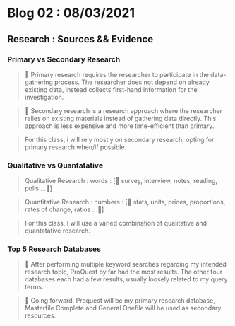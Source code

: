 # Blog 02 : 08/03/2021

## Research : Sources && Evidence

### Primary vs Secondary Research

> 🦝 Primary research requires the researcher to participate in the data-gathering process. The researcher does not depend on already existing data, instead collects first-hand information for the investigation. 

> 🦝 Secondary research is a research approach where the researcher relies on existing materials instead of gathering data directly. This approach is less expensive and more time-efficient than primary.

> For this class, i will rely mostly on secondary research, opting for primary research when/if possible. 


### Qualitative vs Quantatative 

> Qualitative Research : words : [🍩 survey, interview, notes, reading, polls ...🍩] 
 
> Quantitative Research : numbers : [🍩 stats, units, prices, proportions, rates of change, ratios ...🍩]

> For this class, I will use a varied combination of qualitative and quantatative research.   

### Top 5 Research Databases

> 🌭 After performing multiple keyword searches regarding my intended research topic, ProQuest by far had the most results. The other four databases each had a few results, usually loosely related to my query terms.

> 🌭 Going forward, Proquest will be my primary research database, Masterfile Complete and General Onefile will be used as secondary resources. 

